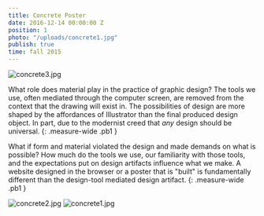 ```yaml
---
title: Concrete Poster
date: 2016-12-14 00:00:00 Z
position: 1
photo: "/uploads/concrete1.jpg"
publish: true
time: fall 2015
---
```


![concrete3.jpg](/uploads/concrete3.jpg)

What role does material play in the practice of graphic design? The tools we use, often mediated through the computer screen, are removed from the context that the drawing will exist in. The possibilities of design are more shaped by the affordances of Illustrator than the final produced design object. In part, due to the modernist creed that *any* design should be universal.
{: .measure-wide .pb1 }

What if form and material violated the design and made demands on what is possible? How much do the tools we use, our familiarity with those tools, and the expectations put on design artifacts influence what we make. A website designed in the browser or a poster that is "built" is fundamentally different than the design-tool mediated design artifact.
{: .measure-wide .pb1 }

![concrete2.jpg](/uploads/concrete2.jpg)
![concrete1.jpg](/uploads/concrete1.jpg)
